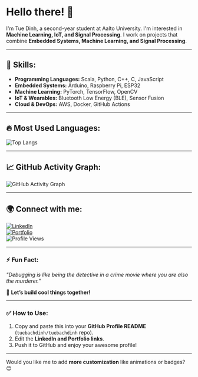 
# Hello there! 👋  

I'm Tue Dinh, a second-year student at Aalto University. I'm interested in **Machine Learning, IoT, and Signal Processing**. I work on projects that combine **Embedded Systems, Machine Learning, and Signal Processing**.

---

## 🚀 Skills:
- **Programming Languages:** Scala, Python, C++, C, JavaScript  
- **Embedded Systems:** Arduino, Raspberry Pi, ESP32  
- **Machine Learning:** PyTorch, TensorFlow, OpenCV  
- **IoT & Wearables:** Bluetooth Low Energy (BLE), Sensor Fusion  
- **Cloud & DevOps:** AWS, Docker, GitHub Actions  

---

## 🔥 Most Used Languages:
![Top Langs](https://github-readme-stats.vercel.app/api/top-langs/?username=tuebachdinh&layout=compact&theme=radical)

---

## 📈 GitHub Activity Graph:
![GitHub Activity Graph](https://github-readme-activity-graph.vercel.app/graph?username=tuebachdinh&theme=radical)

---

## 🌍 Connect with me:
[![LinkedIn](https://img.shields.io/badge/LinkedIn-Ann-blue?logo=linkedin)](https://linkedin.com/in/tuebachdinh)  
[![Portfolio](https://img.shields.io/badge/Portfolio-My%20Website-green?logo=vercel)](https://your-portfolio-link)  
![Profile Views](https://komarev.com/ghpvc/?username=tuebachdinh&color=blue)

---

### ⚡ Fun Fact:
_"Debugging is like being the detective in a crime movie where you are also the murderer."_

🚀 **Let’s build cool things together!**  

---

### ✅ **How to Use:**
1. Copy and paste this into your **GitHub Profile README** (`tuebachdinh/tuebachdinh` repo).
2. Edit the **LinkedIn and Portfolio links**.
3. Push it to GitHub and enjoy your awesome profile!

---

Would you like me to add **more customization** like animations or badges? 😊
